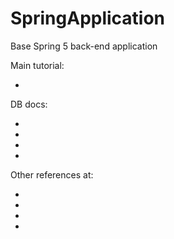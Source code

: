 # SpringApplication
Base Spring 5 back-end application

Main tutorial:
* [](https://spring.io/guides/tutorials/rest/)

DB docs:
* [](https://spring.io/guides/gs/accessing-data-jpa/)
* [](https://docs.spring.io/spring-boot/docs/current/reference/html/spring-boot-features.html#boot-features-connect-to-production-database)
* [](https://docs.spring.io/spring-boot/docs/current/reference/html/howto.html#howto-database-initialization)
* [](https://mkyong.com/spring/maven-spring-jdbc-example/)

Other references at:
* [](https://docs.spring.io/spring-boot/docs/current/reference/html/spring-boot-features.html)
* [](https://spring.io/guides/gs/rest-service/)
* [](https://spring.io/guides/gs/accessing-data-rest/)
* [](https://spring.io/guides/gs/accessing-data-mysql/)
